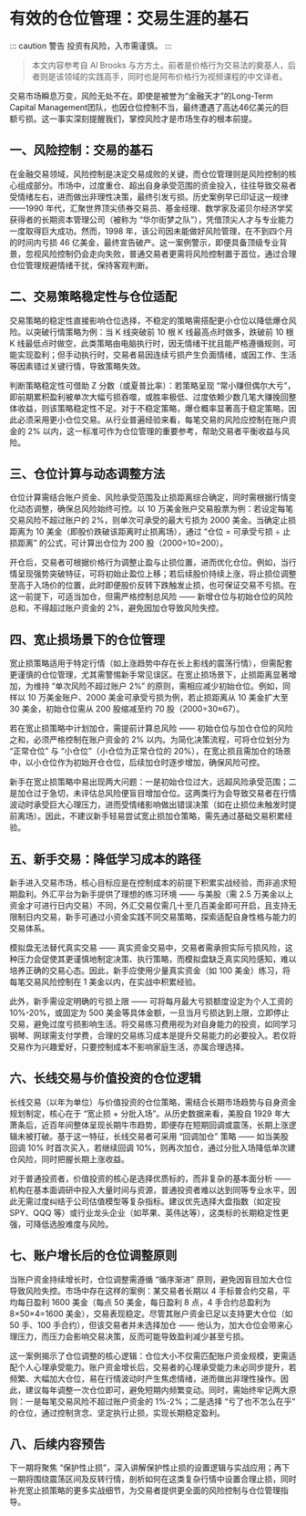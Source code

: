 # 有效的仓位管理：交易生涯的基石

::: caution 警告
 投资有风险，入市需谨慎。
:::


> 本文内容参考自 Al Brooks 与方方土。前者是价格行为交易法的奠基人，后者则是该领域的实践高手，同时也是阿布价格行为视频课程的中文译者。
>



交易市场瞬息万变，风险无处不在。即使是被誉为“金融天才”的Long-Term Capital Management团队，也因仓位控制不当，最终遭遇了高达46亿美元的巨额亏损。这一事实深刻提醒我们，掌控风险才是市场生存的根本前提。

## 一、风险控制：交易的基石

在金融交易领域，风险控制是决定交易成败的关键，而仓位管理则是风险控制的核心组成部分。市场中，过度重仓、超出自身承受范围的资金投入，往往导致交易者受情绪左右，进而做出非理性决策，最终引发亏损。历史案例早已印证这一规律 ——1990 年代，汇聚世界顶尖债券交易员、基金经理、数学家及诺贝尔经济学奖获得者的长期资本管理公司（被称为 “华尔街梦之队”），凭借顶尖人才与专业能力一度取得巨大成功。然而，1998 年，该公司因未能做好风险管理，在不到四个月的时间内亏损 46 亿美金，最终宣告破产。这一案例警示，即便具备顶级专业背景，忽视风险控制仍会走向失败，普通交易者更需将风险控制置于首位，通过合理仓位管理规避情绪干扰，保持客观判断。

## 二、交易策略稳定性与仓位适配

交易策略的稳定性直接影响仓位选择，不稳定的策略需搭配更小仓位以降低爆仓风险。以突破行情策略为例：当 K 线突破前 10 根 K 线最高点时做多，跌破前 10 根 K 线最低点时做空，此类策略由电脑执行时，因无情绪干扰且能严格遵循规则，可能实现盈利；但手动执行时，交易者易因连续亏损产生负面情绪，或因工作、生活等因素错过关键行情，导致策略失效。

判断策略稳定性可借助 Z 分数（或夏普比率）：若策略呈现 “常小赚但偶尔大亏”，即前期累积盈利被单次大幅亏损吞噬，或胜率极低、过度依赖少数几笔大赚挽回整体收益，则该策略稳定性不足。对于不稳定策略，爆仓概率显著高于稳定策略，因此必须采用更小仓位交易。从行业普遍经验来看，每笔交易的风险应控制在账户资金的 2% 以内，这一标准可作为仓位管理的重要参考，帮助交易者平衡收益与风险。

## 三、仓位计算与动态调整方法

仓位计算需结合账户资金、风险承受范围及止损距离综合确定，同时需根据行情变化动态调整，确保总风险始终可控。以 10 万美金账户交易股票为例：若设定每笔交易风险不超过账户的 2%，则单次可承受的最大亏损为 2000 美金。当确定止损距离为 10 美金（即股价跌破该距离时止损离场），通过 “仓位 = 可承受亏损 ÷ 止损距离” 的公式，可计算出仓位为 200 股（2000÷10=200）。

开仓后，交易者可根据价格行为调整止盈与止损位置，进而优化仓位。例如，当行情呈现强势突破特征，可将初始止盈位上移；若后续股价持续上涨，将止损位调整至高于入场价的位置，此时即便股价反转下跌触发止损，也可保证交易不亏损。在这一前提下，可适当加仓，但需严格控制总风险 —— 新增仓位与初始仓位的风险总和，不得超过账户资金的 2%，避免因加仓导致风险失控。

## 四、宽止损场景下的仓位管理

宽止损策略适用于特定行情（如上涨趋势中存在长上影线的震荡行情），但需配套更谨慎的仓位管理，尤其需警惕新手常见误区。在宽止损场景下，止损距离显著增加，为维持 “单次风险不超过账户 2%” 的原则，需相应减少初始仓位。例如，同样以 10 万美金账户、2000 美金可承受亏损为例，若止损距离从 10 美金扩大至 30 美金，初始仓位需从 200 股缩减至约 70 股（2000÷30≈67）。

若在宽止损策略中计划加仓，需提前计算总风险 —— 初始仓位与加仓仓位的风险之和，必须严格控制在账户资金的 2% 以内。为简化决策流程，可将仓位划分为 “正常仓位” 与 “小仓位”（小仓位为正常仓位的 20%），在宽止损且需加仓的场景中，以小仓位作为初始开仓仓位，后续加仓时逐步增加，确保风险可控。

新手在宽止损策略中易出现两大问题：一是初始仓位过大，远超风险承受范围；二是加仓过于急切，未评估总风险便盲目增加仓位。这两类行为会导致交易者在行情波动时承受巨大心理压力，进而受情绪影响做出错误决策（如在止损位未触发时提前离场）。因此，不建议新手轻易尝试宽止损加仓策略，需先通过基础交易积累经验。

## 五、新手交易：降低学习成本的路径

新手进入交易市场，核心目标应是在控制成本的前提下积累实战经验，而非追求短期盈利。外汇平台为新手提供了理想的练习环境 —— 与美股（需 2.5 万美金以上资金才可进行日内交易）不同，外汇交易仅需几十至几百美金即可开启，且支持无限制日内交易，新手可通过小资金实践不同交易策略，探索适配自身性格与能力的交易体系。

模拟盘无法替代真实交易 —— 真实资金交易中，交易者需承担实际亏损风险，这种压力会促使其更谨慎地制定决策、执行策略，而模拟盘缺乏真实风险感知，难以培养正确的交易心态。因此，新手应使用少量真实资金（如 100 美金）练习，将每笔交易风险控制在 1 美金以内，在实战中积累经验。

此外，新手需设定明确的亏损上限 —— 可将每月最大亏损额度设定为个人工资的 10%-20%，或固定为 500 美金等具体金额，一旦当月亏损达到上限，立即停止交易，避免过度亏损影响生活。将交易练习费用视为对自身能力的投资，如同学习钢琴、网球需支付学费，合理的交易练习成本是提升交易能力的必要投入。若仅将交易作为兴趣爱好，只要控制成本不影响家庭生活，亦属合理选择。

## 六、长线交易与价值投资的仓位逻辑

长线交易（以年为单位）与价值投资的仓位策略，需结合长期市场趋势与自身资金规划制定，核心在于 “宽止损 + 分批入场”。从历史数据来看，美股自 1929 年大萧条后，近百年间整体呈现长期牛市趋势，即便存在短期回调或震荡，长期上涨逻辑未被打破。基于这一特征，长线交易者可采用 “回调加仓” 策略 —— 如当美股回调 10% 时首次买入，若继续回调 10%，则再次加仓，通过分批入场降低单次建仓风险，同时把握长期上涨收益。

对于普通投资者，价值投资的核心是选择优质标的，而非复杂的基本面分析 —— 机构在基本面调研中投入大量时间与资源，普通投资者难以达到同等专业水平，因此无需过度纠结于公司估值模型等复杂指标。建议优先选择大盘指数（如定投 SPY、QQQ 等）或行业龙头企业（如苹果、英伟达等），这类标的长期稳定性更强，可降低选股难度与风险。

## 七、账户增长后的仓位调整原则

当账户资金持续增长时，仓位调整需遵循 “循序渐进” 原则，避免因盲目加大仓位导致风险失控。市场中存在这样的案例：某交易者长期以 4 手标普合约交易，平均每日盈利 1600 美金（每点 50 美金，每日盈利 8 点，4 手合约总盈利为 8×50×4=1600 美金），交易表现稳定。尽管其账户资金已足以支持更大仓位（如 50 手、100 手合约），但该交易者并未选择加仓 —— 他认为，加大仓位会带来心理压力，而压力会影响交易决策，反而可能导致盈利减少甚至亏损。

这一案例揭示了仓位调整的核心逻辑：仓位大小不仅需匹配账户资金规模，更需适配个人心理承受能力。账户资金增长后，交易者的心理承受能力未必同步提升，若频繁、大幅加大仓位，易在行情波动时产生焦虑情绪，进而做出非理性操作。因此，建议每年调整一次仓位即可，避免短期内频繁变动。同时，需始终牢记两大原则：一是每笔交易风险不超过账户资金的 1%-2%；二是选择 “亏了也不怎么在乎” 的仓位，通过控制贪念、坚定执行止损，实现长期稳定盈利。

## 八、后续内容预告

下一期将聚焦 “保护性止损”，深入讲解保护性止损的设置逻辑与实战应用；再下一期将围绕震荡区间及反转行情，剖析如何在这类复杂行情中设置合理止损，同时补充宽止损策略的更多实战细节，为交易者提供更全面的风险控制与仓位管理指导。